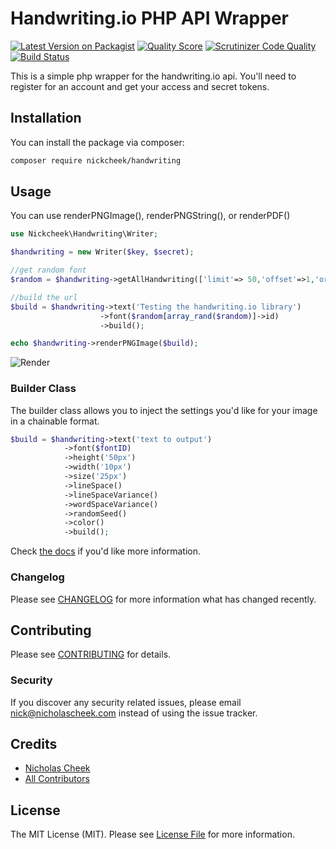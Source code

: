 # Handwriting.io PHP API Wrapper 

[![Latest Version on Packagist](https://img.shields.io/packagist/v/nickcheek/handwriting.svg?style=flat-square)](https://packagist.org/packages/nickcheek/handwriting)
[![Quality Score](https://img.shields.io/scrutinizer/g/nickcheek/handwritingio.svg?style=flat-square)](https://scrutinizer-ci.com/g/nickcheek/handwritingio)
[![Scrutinizer Code Quality](https://scrutinizer-ci.com/g/nickcheek/Handwritingio/badges/quality-score.png?b=master)](https://scrutinizer-ci.com/g/nickcheek/Handwritingio/?branch=master)
[![Build Status](https://scrutinizer-ci.com/g/nickcheek/Handwritingio/badges/build.png?b=master)](https://scrutinizer-ci.com/g/nickcheek/Handwritingio/build-status/master)

This is a simple php wrapper for the handwriting.io api.  You'll need to register for an account and get your access and secret tokens.
## Installation

You can install the package via composer:

```bash
composer require nickcheek/handwriting
```

## Usage
You can use renderPNGImage(), renderPNGString(), or renderPDF()
``` php
use Nickcheek\Handwriting\Writer;

$handwriting = new Writer($key, $secret);

//get random font
$random = $handwriting->getAllHandwriting(['limit'=> 50,'offset'=>1,'order_dir'=>'asc','order_by'=>'title']);

//build the url
$build = $handwriting->text('Testing the handwriting.io library')
                    ->font($random[array_rand($random)]->id)
                    ->build();

echo $handwriting->renderPNGImage($build);
```
![Render](http://nickcheek.com/images/example.png)
### Builder Class
The builder class allows you to inject the settings you'd like for your image in a chainable format.
``` php
$build = $handwriting->text('text to output')
            ->font($fontID)
            ->height('50px')
            ->width('10px')
            ->size('25px')
            ->lineSpace()
            ->lineSpaceVariance()
            ->wordSpaceVariance()
            ->randomSeed()
            ->color()
            ->build();
```
Check [the docs](http://handwriting-api-docs.s3-website-us-east-1.amazonaws.com/#handwritings) if you'd like more information.

### Changelog

Please see [CHANGELOG](CHANGELOG.md) for more information what has changed recently.

## Contributing

Please see [CONTRIBUTING](CONTRIBUTING.md) for details.

### Security

If you discover any security related issues, please email nick@nicholascheek.com instead of using the issue tracker.

## Credits

- [Nicholas Cheek](https://github.com/nickcheek)
- [All Contributors](../../contributors)

## License

The MIT License (MIT). Please see [License File](LICENSE.md) for more information.

